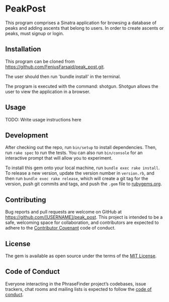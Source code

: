
# PeakPost

This program comprises a Sinatra application for browsing a database of peaks and adding ascents that belong to users. In order to create ascents or peaks, must signup or login.

## Installation

This program can be cloned from https://github.com/FeniusFarsaid/peak_post.git.

The user should then run 'bundle install' in the terminal.

The program is executed with the command: shotgun. Shotgun allows the user to view the application in a browser.

## Usage

TODO: Write usage instructions here

## Development

After checking out the repo, run `bin/setup` to install dependencies. Then, run `rake spec` to run the tests. You can also run `bin/console` for an interactive prompt that will allow you to experiment.

To install this gem onto your local machine, run `bundle exec rake install`. To release a new version, update the version number in `version.rb`, and then run `bundle exec rake release`, which will create a git tag for the version, push git commits and tags, and push the `.gem` file to [rubygems.org](https://rubygems.org).

## Contributing

Bug reports and pull requests are welcome on GitHub at https://github.com/[USERNAME]/peak_post. This project is intended to be a safe, welcoming space for collaboration, and contributors are expected to adhere to the [Contributor Covenant](http://contributor-covenant.org) code of conduct.

## License

The gem is available as open source under the terms of the [MIT License](https://opensource.org/licenses/MIT).

## Code of Conduct

Everyone interacting in the PhraseFinder project’s codebases, issue trackers, chat rooms and mailing lists is expected to follow the [code of conduct](https://github.com/[USERNAME]/peak_post/blob/master/CODE_OF_CONDUCT.md).